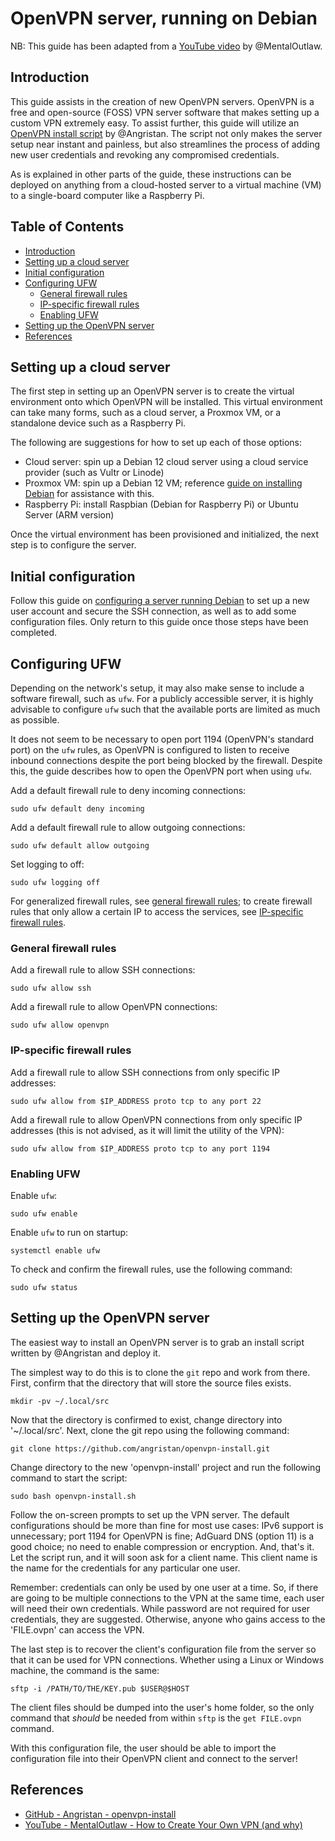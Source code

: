 # OpenVPN server, running on Debian

NB: This guide has been adapted from a [YouTube video](https://www.youtube.com/watch?v=Lk_v6Q0YsNo) by @MentalOutlaw.

## Introduction

This guide assists in the creation of new OpenVPN servers. OpenVPN is a free and open-source (FOSS) VPN server software that makes setting up a custom VPN extremely easy. To assist further, this guide will utilize an [OpenVPN install script](https://github.com/angristan/openvpn-install) by @Angristan. The script not only makes the server setup near instant and painless, but also streamlines the process of adding new user credentials and revoking any compromised credentials.

As is explained in other parts of the guide, these instructions can be deployed on anything from a cloud-hosted server to a virtual machine (VM) to a single-board computer like a Raspberry Pi.

## Table of Contents

- [Introduction](#introduction)
- [Setting up a cloud server](#setting-up-a-cloud-server)
- [Initial configuration](#initial-configuration)
- [Configuring UFW](#configuring-ufw)
    - [General firewall rules](#general-firewall-rules)
    - [IP-specific firewall rules](#ip-specific-firewall-rules)
    - [Enabling UFW](#enabling-ufw)
- [Setting up the OpenVPN server](#setting-up-the-openvpn-server)
- [References](#references)

## Setting up a cloud server

The first step in setting up an OpenVPN server is to create the virtual environment onto which OpenVPN will be installed. This virtual environment can take many forms, such as a cloud server, a Proxmox VM, or a standalone device such as a Raspberry Pi.

The following are suggestions for how to set up each of those options:

- Cloud server: spin up a Debian 12 cloud server using a cloud service provider (such as Vultr or Linode)
- Proxmox VM: spin up a Debian 12 VM; reference [guide on installing Debian](/install-os/install-debian.md) for assistance with this.
- Raspberry Pi: install Raspbian (Debian for Raspberry Pi) or Ubuntu Server (ARM version)

Once the virtual environment has been provisioned and initialized, the next step is to configure the server.

## Initial configuration

Follow this guide on [configuring a server running Debian](/servers/configuring-debian-server.md) to set up a new user account and secure the SSH connection, as well as to add some configuration files. Only return to this guide once those steps have been completed.

## Configuring UFW

Depending on the network's setup, it may also make sense to include a software firewall, such as `ufw`. For a publicly accessible server, it is highly advisable to configure `ufw` such that the available ports are limited as much as possible.

It does not seem to be necessary to open port 1194 (OpenVPN's standard port) on the `ufw` rules, as OpenVPN is configured to listen to receive inbound connections despite the port being blocked by the firewall. Despite this, the guide describes how to open the OpenVPN port when using `ufw`.

Add a default firewall rule to deny incoming connections:

```
sudo ufw default deny incoming
```

Add a default firewall rule to allow outgoing connections:

```
sudo ufw default allow outgoing
```

Set logging to off:

```
sudo ufw logging off
```

For generalized firewall rules, see [general firewall rules](#general-firewall-rules); to create firewall rules that only allow a certain IP to access the services, see [IP-specific firewall rules](#ip-specific-firewall-rules).

### General firewall rules

Add a firewall rule to allow SSH connections:

```
sudo ufw allow ssh
```

Add a firewall rule to allow OpenVPN connections:

```
sudo ufw allow openvpn
```

### IP-specific firewall rules

Add a firewall rule to allow SSH connections from only specific IP addresses:

```
sudo ufw allow from $IP_ADDRESS proto tcp to any port 22
```

Add a firewall rule to allow OpenVPN connections from only specific IP addresses (this is not advised, as it will limit the utility of the VPN):

```
sudo ufw allow from $IP_ADDRESS proto tcp to any port 1194
```

### Enabling UFW

Enable `ufw`:

```
sudo ufw enable
```

Enable `ufw` to run on startup:

```
systemctl enable ufw
```

To check and confirm the firewall rules, use the following command:

```
sudo ufw status
```

## Setting up the OpenVPN server

The easiest way to install an OpenVPN server is to grab an install script written by @Angristan and deploy it.

The simplest way to do this is to clone the `git` repo and work from there. First, confirm that the directory that will store the source files exists.

```
mkdir -pv ~/.local/src
```

Now that the directory is confirmed to exist, change directory into '~/.local/src'. Next, clone the git repo using the following command:

```
git clone https://github.com/angristan/openvpn-install.git
```

Change directory to the new 'openvpn-install' project and run the following command to start the script:

```
sudo bash openvpn-install.sh
```

Follow the on-screen prompts to set up the VPN server. The default configurations should be more than fine for most use cases: IPv6 support is unnecessary; port 1194 for OpenVPN is fine; AdGuard DNS (option 11) is a good choice; no need to enable compression or encryption. And, that's it. Let the script run, and it will soon ask for a client name. This client name is the name for the credentials for any particular one user.

Remember: credentials can only be used by one user at a time. So, if there are going to be multiple connections to the VPN at the same time, each user will need their own credentials. While password are not required for user credentials, they are suggested. Otherwise, anyone who gains access to the 'FILE.ovpn' can access the VPN.

The last step is to recover the client's configuration file from the server so that it can be used for VPN connections. Whether using a Linux or Windows machine, the command is the same:

```
sftp -i /PATH/TO/THE/KEY.pub $USER@$HOST
```

The client files should be dumped into the user's home folder, so the only command that *should* be needed from within `sftp` is the `get FILE.ovpn` command.

With this configuration file, the user should be able to import the configuration file into their OpenVPN client and connect to the server!

## References

- [GitHub - Angristan - openvpn-install](https://github.com/angristan/openvpn-install)
- [YouTube - MentalOutlaw - How to Create Your Own VPN (and why)](https://www.youtube.com/watch?v=Lk_v6Q0YsNo)
